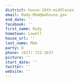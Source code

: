 ```yaml
---
district: house-18th-middlesex
email: Rady.Mom@mahouse.gov
end_date: ''
facebook: ''
first_name: Rady
hometown: Lowell
house_url: ''
last_name: Mom
party: D
phone: (617) 722-2637
picture: ''
start_date: ''
twitter: ''
website: ''
---
```

